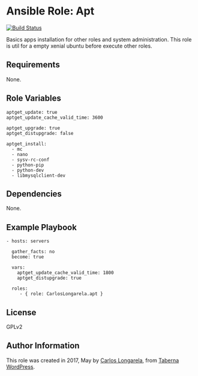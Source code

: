 Ansible Role: Apt
=========

[![Build Status](https://travis-ci.org/CarlosLongarela/ansible-role-apt.svg?branch=master)](https://travis-ci.org/CarlosLongarela/ansible-role-apt)

Basics apps installation for other roles and system administration. This role is util for a empty xenial ubuntu before execute other roles.

Requirements
------------

None.

Role Variables
--------------

    aptget_update: true
    aptget_update_cache_valid_time: 3600

    aptget_upgrade: true
    aptget_distupgrade: false

    aptget_install:
      - mc
      - nano
      - sysv-rc-conf
      - python-pip
      - python-dev
      - libmysqlclient-dev

Dependencies
------------

None.

Example Playbook
----------------

    - hosts: servers

      gather_facts: no
      become: true

      vars:
        aptget_update_cache_valid_time: 1800
        aptget_distupgrade: true

      roles:
         - { role: CarlosLongarela.apt }

License
-------

GPLv2

Author Information
------------------

This role was created in 2017, May by [Carlos Longarela](mailto:carlos@longarela.eu), from [Taberna WordPress](https://tabernawp.com/).
